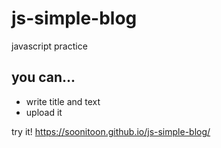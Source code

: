# js-simple-blog
javascript practice

## you can...
- write title and text
- upload it

try it! https://soonitoon.github.io/js-simple-blog/
